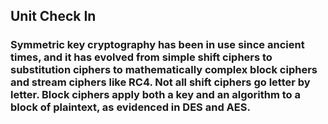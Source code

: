 ##       Unit Check In

### Symmetric key cryptography has been in use since ancient times, and it has evolved from simple shift ciphers to substitution ciphers to mathematically complex block ciphers and stream ciphers like RC4. Not all shift ciphers go letter by letter. Block ciphers apply both a key and an algorithm to a block of plaintext, as evidenced in DES and AES. 